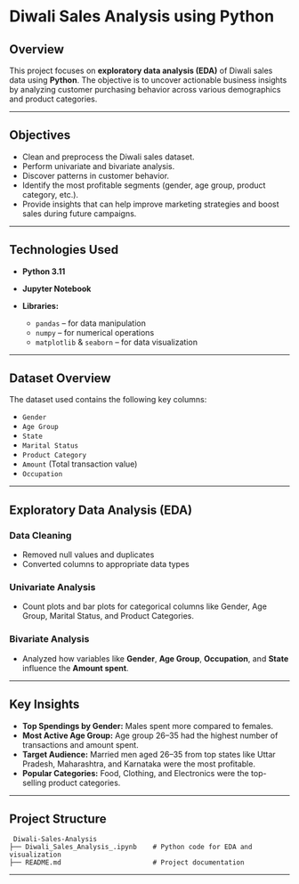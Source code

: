 
#  Diwali Sales Analysis using Python

##  Overview

This project focuses on **exploratory data analysis (EDA)** of Diwali sales data using **Python**. The objective is to uncover actionable business insights by analyzing customer purchasing behavior across various demographics and product categories.

---

##  Objectives

* Clean and preprocess the Diwali sales dataset.
* Perform univariate and bivariate analysis.
* Discover patterns in customer behavior.
* Identify the most profitable segments (gender, age group, product category, etc.).
* Provide insights that can help improve marketing strategies and boost sales during future campaigns.

---

##  Technologies Used

* **Python 3.11**
* **Jupyter Notebook**
* **Libraries:**

  * `pandas` – for data manipulation
  * `numpy` – for numerical operations
  * `matplotlib` & `seaborn` – for data visualization

---

##  Dataset Overview

The dataset used contains the following key columns:

* `Gender`
* `Age Group`
* `State`
* `Marital Status`
* `Product Category`
* `Amount` (Total transaction value)
* `Occupation`

---

##  Exploratory Data Analysis (EDA)

###  Data Cleaning

* Removed null values and duplicates
* Converted columns to appropriate data types

###  Univariate Analysis

* Count plots and bar plots for categorical columns like Gender, Age Group, Marital Status, and Product Categories.

###  Bivariate Analysis

* Analyzed how variables like **Gender**, **Age Group**, **Occupation**, and **State** influence the **Amount spent**.

---

##  Key Insights

* **Top Spendings by Gender:** Males spent more compared to females.
* **Most Active Age Group:** Age group 26–35 had the highest number of transactions and amount spent.
* **Target Audience:** Married men aged 26–35 from top states like Uttar Pradesh, Maharashtra, and Karnataka were the most profitable.
* **Popular Categories:** Food, Clothing, and Electronics were the top-selling product categories.

---


##  Project Structure

```
 Diwali-Sales-Analysis
├── Diwali_Sales_Analysis_.ipynb    # Python code for EDA and visualization
├── README.md                       # Project documentation
```

---

